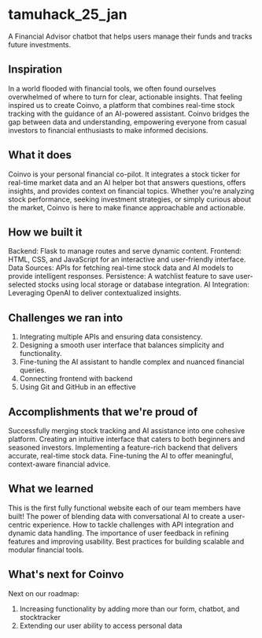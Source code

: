 # tamuhack_25_jan
A Financial Advisor chatbot that helps users manage their funds and tracks future investments. 

## Inspiration

In a world flooded with financial tools, we often found ourselves overwhelmed of where to turn for clear, actionable insights. That feeling inspired us to create Coinvo, a platform that combines real-time stock tracking with the guidance of an AI-powered assistant. Coinvo bridges the gap between data and understanding, empowering everyone from casual investors to financial enthusiasts to make informed decisions.
## What it does
Coinvo is your personal financial co-pilot. It integrates a stock ticker for real-time market data and an AI helper bot that answers questions, offers insights, and provides context on financial topics. Whether you're analyzing stock performance, seeking investment strategies, or simply curious about the market, Coinvo is here to make finance approachable and actionable.

## How we built it
Backend: Flask to manage routes and serve dynamic content.
Frontend: HTML, CSS, and JavaScript for an interactive and user-friendly interface.
Data Sources: APIs for fetching real-time stock data and AI models to provide intelligent responses.
Persistence: A watchlist feature to save user-selected stocks using local storage or database integration.
AI Integration: Leveraging OpenAI to deliver contextualized insights.

## Challenges we ran into
1. Integrating multiple APIs and ensuring data consistency.
2. Designing a smooth user interface that balances simplicity and functionality.
3. Fine-tuning the AI assistant to handle complex and nuanced financial queries.
4. Connecting frontend with backend
5. Using Git and GitHub in an effective 

## Accomplishments that we're proud of

Successfully merging stock tracking and AI assistance into one cohesive platform.
Creating an intuitive interface that caters to both beginners and seasoned investors.
Implementing a feature-rich backend that delivers accurate, real-time stock data.
Fine-tuning the AI to offer meaningful, context-aware financial advice.

## What we learned

This is the first fully functional website each of our team members have built!
The power of blending data with conversational AI to create a user-centric experience.
How to tackle challenges with API integration and dynamic data handling.
The importance of user feedback in refining features and improving usability.
Best practices for building scalable and modular financial tools.

## What's next for Coinvo
Next on our roadmap:
1. Increasing functionality by adding more than our form, chatbot, and stocktracker
2. Extending our user ability to access personal data
